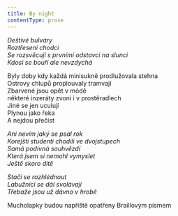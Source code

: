```yaml
---
title: By night
contentType: prose
---
```


<section>

_Deštivé bulváry  
Roztřesení chodci  
Se rozsvěcují s prvními odstavci na slunci  
Kdosi se bouří ale nevzdychá_

</section>

<section>

Byly doby kdy každá minisukně prodlužovala stehna  
Ostrovy chlupů proplouvaly tramvají  
Zbarvené jsou opět v módě  
některé inzeráty zvoní i v prostěradlech  
Jiné se jen uculují  
Plynou jako řeka  
A nejdou přečíst

_Ani nevím jaký se psal rok  
Korejští studenti chodili ve dvojstupech  
Samá podivná souhvězdí  
Která jsem si nemohl vymyslet  
Ještě skoro dítě_

</section>

<section>

_Stačí se rozhlédnout  
Labužníci se dál svolávají  
Třebaže jsou už dávno v hrobě_

</section>

<section>

Mucholapky budou napříště opatřeny Braillovým písmem

</section>
